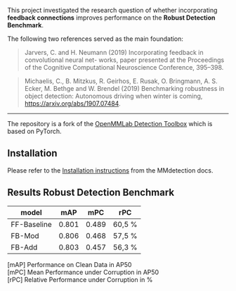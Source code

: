 This project investigated the research question of whether incorporating **feedback connections** improves performance on the **Robust Detection Benchmark**.

The following two references served as the main foundation:

> Jarvers, C. and H. Neumann (2019) Incorporating feedback in convolutional neural net-
works, paper presented at the Proceedings of the Cognitive Computational Neuroscience
Conference, 395–398.

> Michaelis, C., B. Mitzkus, R. Geirhos, E. Rusak, O. Bringmann, A. S. Ecker, M. Bethge
and W. Brendel (2019) Benchmarking robustness in object detection: Autonomous
driving when winter is coming, https://arxiv.org/abs/1907.07484.

----------------------------------------------------------------
The repository is a fork of the [OpenMMLab Detection Toolbox](https://github.com/open-mmlab/mmdetection) which is based on PyTorch.

## Installation

Please refer to the [Installation instructions](docs/en/get_started.md) from the MMdetection docs.

## Results Robust Detection Benchmark
| model | mAP |  mPC   |  rPC |
|---|--|---|---|
|FF-Baseline | 0.801 | 0.489 | 60,5 % |
|FB-Mod | 0.806 | 0.468 | 57,5 % |
|FB-Add | 0.803 | 0.457 | 56,3 % |

[mAP] Performance on Clean Data in AP50  
[mPC] Mean Performance under Corruption in AP50  
[rPC] Relative Performance under Corruption in % 